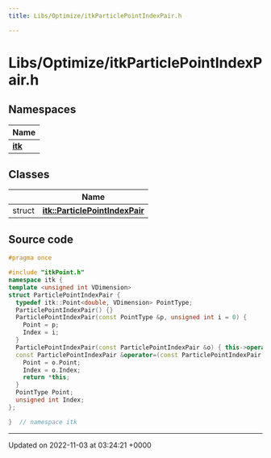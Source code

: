 ```yaml
---
title: Libs/Optimize/itkParticlePointIndexPair.h

---
```


# Libs/Optimize/itkParticlePointIndexPair.h



## Namespaces

| Name           |
| -------------- |
| **[itk](../Namespaces/namespaceitk.md)**  |

## Classes

|                | Name           |
| -------------- | -------------- |
| struct | **[itk::ParticlePointIndexPair](../Classes/structitk_1_1ParticlePointIndexPair.md)**  |




## Source code

```cpp
#pragma once

#include "itkPoint.h"
namespace itk {
template <unsigned int VDimension>
struct ParticlePointIndexPair {
  typedef itk::Point<double, VDimension> PointType;
  ParticlePointIndexPair() {}
  ParticlePointIndexPair(const PointType &p, unsigned int i = 0) {
    Point = p;
    Index = i;
  }
  ParticlePointIndexPair(const ParticlePointIndexPair &o) { this->operator=(o); }
  const ParticlePointIndexPair &operator=(const ParticlePointIndexPair &o) {
    Point = o.Point;
    Index = o.Index;
    return *this;
  }
  PointType Point;
  unsigned int Index;
};

}  // namespace itk
```


-------------------------------

Updated on 2022-11-03 at 03:24:21 +0000
